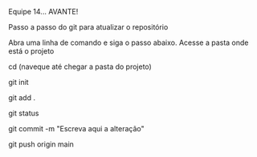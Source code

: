 Equipe 14...  AVANTE!

Passo a passo do git para atualizar o repositório

Abra uma linha de comando e siga o passo abaixo.
Acesse a pasta onde está o projeto

cd (naveque até chegar a pasta do projeto)

git init

git add .

git status

git commit -m "Escreva aqui a alteração"

git push origin main
